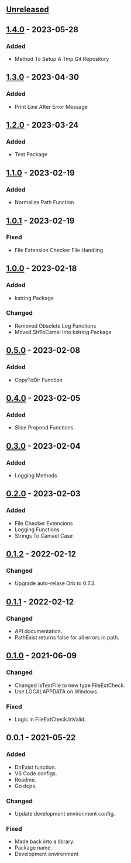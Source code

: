 <a name="unreleased"></a>
## [Unreleased]


<a name="1.4.0"></a>
## [1.4.0] - 2023-05-28
### Added
- Method To Setup A Tmp Git Repository


<a name="1.3.0"></a>
## [1.3.0] - 2023-04-30
### Added
- Print Line After Error Message


<a name="1.2.0"></a>
## [1.2.0] - 2023-03-24
### Added
- Test Package


<a name="1.1.0"></a>
## [1.1.0] - 2023-02-19
### Added
- Normalize Path Function


<a name="1.0.1"></a>
## [1.0.1] - 2023-02-19
### Fixed
- File Extension Checker File Handling


<a name="1.0.0"></a>
## [1.0.0] - 2023-02-18
### Added
- kstring Package

### Changed
- Removed Obsolete Log Functions
- Moved StrToCamel Into kstring Package


<a name="0.5.0"></a>
## [0.5.0] - 2023-02-08
### Added
- CopyToDir Function


<a name="0.4.0"></a>
## [0.4.0] - 2023-02-05
### Added
- Slice Prepend Functions


<a name="0.3.0"></a>
## [0.3.0] - 2023-02-04
### Added
- Logging Methods


<a name="0.2.0"></a>
## [0.2.0] - 2023-02-03
### Added
- File Checker Extensions
- Logging Functions
- Strings To Camael Case


<a name="0.1.2"></a>
## [0.1.2] - 2022-02-12
### Changed
- Upgrade auto-relase Orb to 0.7.3.


<a name="0.1.1"></a>
## [0.1.1] - 2022-02-12
### Changed
- API documentation.
- PathExist returns false for all errors in path.


<a name="0.1.0"></a>
## [0.1.0] - 2021-06-09
### Changed
- Changed IsTextFile to new type FileExtCheck.
- Use LOCALAPPDATA on Windows.

### Fixed
- Logic in FileExtCheck.InValid.


<a name="0.0.1"></a>
## 0.0.1 - 2021-05-22
### Added
- DirExist function.
- VS Code configs.
- Readme.
- Go deps.

### Changed
- Update development environment config.

### Fixed
- Made back into a library.
- Package name.
- Development environment


[Unreleased]: https://github.com/kohirens/stdlib.git/compare/1.4.0...HEAD
[1.4.0]: https://github.com/kohirens/stdlib.git/compare/1.3.0...1.4.0
[1.3.0]: https://github.com/kohirens/stdlib.git/compare/1.2.0...1.3.0
[1.2.0]: https://github.com/kohirens/stdlib.git/compare/1.1.0...1.2.0
[1.1.0]: https://github.com/kohirens/stdlib.git/compare/1.0.1...1.1.0
[1.0.1]: https://github.com/kohirens/stdlib.git/compare/1.0.0...1.0.1
[1.0.0]: https://github.com/kohirens/stdlib.git/compare/0.5.0...1.0.0
[0.5.0]: https://github.com/kohirens/stdlib.git/compare/0.4.0...0.5.0
[0.4.0]: https://github.com/kohirens/stdlib.git/compare/0.3.0...0.4.0
[0.3.0]: https://github.com/kohirens/stdlib.git/compare/0.2.0...0.3.0
[0.2.0]: https://github.com/kohirens/stdlib.git/compare/0.1.2...0.2.0
[0.1.2]: https://github.com/kohirens/stdlib.git/compare/0.1.1...0.1.2
[0.1.1]: https://github.com/kohirens/stdlib.git/compare/0.1.0...0.1.1
[0.1.0]: https://github.com/kohirens/stdlib.git/compare/0.0.1...0.1.0
